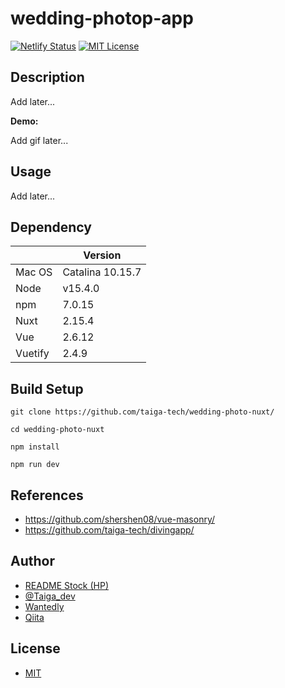 # wedding-photop-app

[![Netlify Status](https://api.netlify.com/api/v1/badges/fd9db2c7-f75a-40ab-9bcd-18c4774adb8b/deploy-status)](https://app.netlify.com/sites/brave-saha-478b20/deploys)
[![MIT License](https://img.shields.io/github/license/taiga-tech/wedding-photo-nuxt)](https://github.com/taiga-tech/wedding-photo-nuxt/blob/master/LICENSE)

## Description

Add later...

**Demo:**

Add gif later...

## Usage

Add later...

## Dependency

||Version|
|---|---|
|Mac OS|Catalina 10.15.7|
|Node|v15.4.0|
|npm|7.0.15|
|Nuxt|2.15.4|
|Vue|2.6.12|
|Vuetify|2.4.9|

## Build Setup

```shell
git clone https://github.com/taiga-tech/wedding-photo-nuxt/

cd wedding-photo-nuxt

npm install

npm run dev
```

## References

- https://github.com/shershen08/vue-masonry/
- https://github.com/taiga-tech/divingapp/

## Author

- [README Stock (HP)](https://taiga-tech.tk/)
- [@Taiga_dev](https://twitter.com/Taiga_dev/)
- [Wantedly](https://www.wantedly.com/users/137448604?profile_v1=true/)
- [Qiita](https://qiita.com/taiga-tech/)

## License

- [MIT](https://github.com/taiga-tech/wedding-photo-nuxt/blob/master/LICENSE)
